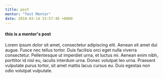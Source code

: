 ```yaml
---
title: post
mentor: "Test Mentor"
date: 2018-03-14 15:57:46 +0000
---
```


#### this is a mentor's post

Lorem ipsum dolor sit amet, consectetur adipiscing elit. Aenean sit amet dui augue. Fusce nec tellus tortor. Duis facilisis orci eget nulla viverra consectetur. Pellentesque ut imperdiet urna, et luctus mi. Aenean enim nibh, porttitor id nisl eu, iaculis interdum urna. Donec volutpat leo urna. Praesent vulputate purus tortor, sit amet mattis lacus cursus eu. Duis egestas non odio volutpat vulputate.